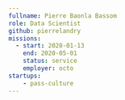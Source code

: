 ```yaml
---
fullname: Pierre Baonla Bassom
role: Data Scientist
github: pierrelandry
missions: 
  - start: 2020-01-13
    end: 2020-05-01 
    status: service
    employer: octo
startups:
    - pass-culture
---
```

